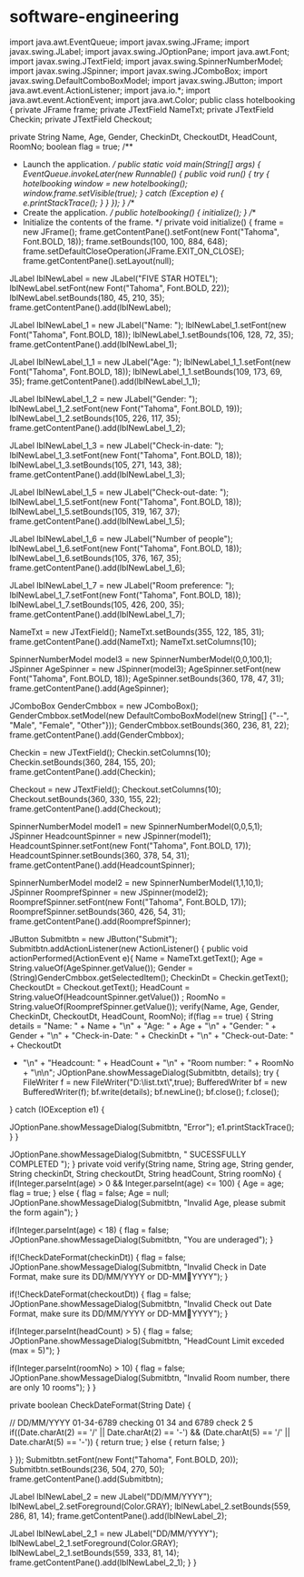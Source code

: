 # software-engineering
import java.awt.EventQueue; 
import javax.swing.JFrame; 
import javax.swing.JLabel; 
import javax.swing.JOptionPane; 
import java.awt.Font; 
import javax.swing.JTextField; 
import javax.swing.SpinnerNumberModel; 
import javax.swing.JSpinner; 
import javax.swing.JComboBox; 
import javax.swing.DefaultComboBoxModel; 
import javax.swing.JButton; 
import java.awt.event.ActionListener; 
import java.io.*; 
import java.awt.event.ActionEvent; 
import java.awt.Color; 
public class hotelbooking { 
private JFrame frame; 
private JTextField NameTxt; 
private JTextField Checkin; 
private JTextField Checkout; 
 
private String Name, Age, Gender, CheckinDt, CheckoutDt, 
HeadCount, RoomNo; 
boolean flag = true; 
/**
 * Launch the application.
 */
public static void main(String[] args) { 
 EventQueue.invokeLater(new Runnable() { 
 public void run() { 
 try { 
 hotelbooking window = new hotelbooking(); 
 window.frame.setVisible(true); 
 } catch (Exception e) { 
 e.printStackTrace(); 
 } 
 } 
 }); 
 } 
/**
 * Create the application.
 */
public hotelbooking() { 
 initialize(); 
 } 
/**
 * Initialize the contents of the frame.
 */
private void initialize() { 
 frame = new JFrame(); 
 frame.getContentPane().setFont(new Font("Tahoma", 
Font.BOLD, 18)); 
 frame.setBounds(100, 100, 884, 648); 
 frame.setDefaultCloseOperation(JFrame.EXIT_ON_CLOSE); 
 frame.getContentPane().setLayout(null); 
 
 JLabel lblNewLabel = new JLabel("FIVE STAR HOTEL"); 
 lblNewLabel.setFont(new Font("Tahoma", Font.BOLD, 22)); 
 lblNewLabel.setBounds(180, 45, 210, 35); 
 frame.getContentPane().add(lblNewLabel); 
 
 JLabel lblNewLabel_1 = new JLabel("Name: "); 
 lblNewLabel_1.setFont(new Font("Tahoma", Font.BOLD, 18)); 
 lblNewLabel_1.setBounds(106, 128, 72, 35); 
 frame.getContentPane().add(lblNewLabel_1); 
 
 JLabel lblNewLabel_1_1 = new JLabel("Age: "); 
 lblNewLabel_1_1.setFont(new Font("Tahoma", Font.BOLD, 
18)); 
 lblNewLabel_1_1.setBounds(109, 173, 69, 35); 
 frame.getContentPane().add(lblNewLabel_1_1); 
 
 JLabel lblNewLabel_1_2 = new JLabel("Gender: "); 
 lblNewLabel_1_2.setFont(new Font("Tahoma", Font.BOLD, 
19)); 
 lblNewLabel_1_2.setBounds(105, 226, 117, 35); 
 frame.getContentPane().add(lblNewLabel_1_2); 
 
 JLabel lblNewLabel_1_3 = new JLabel("Check-in-date: "); 
 lblNewLabel_1_3.setFont(new Font("Tahoma", Font.BOLD, 
18)); 
 lblNewLabel_1_3.setBounds(105, 271, 143, 38); 
 frame.getContentPane().add(lblNewLabel_1_3); 
 
 JLabel lblNewLabel_1_5 = new JLabel("Check-out-date: "); 
 lblNewLabel_1_5.setFont(new Font("Tahoma", Font.BOLD, 
18)); 
 lblNewLabel_1_5.setBounds(105, 319, 167, 37); 
 frame.getContentPane().add(lblNewLabel_1_5); 
 
 JLabel lblNewLabel_1_6 = new JLabel("Number of people"); 
 lblNewLabel_1_6.setFont(new Font("Tahoma", Font.BOLD, 
18)); 
 lblNewLabel_1_6.setBounds(105, 376, 167, 35); 
 frame.getContentPane().add(lblNewLabel_1_6); 
 
 JLabel lblNewLabel_1_7 = new JLabel("Room preference: "); 
 lblNewLabel_1_7.setFont(new Font("Tahoma", Font.BOLD, 
18)); 
 lblNewLabel_1_7.setBounds(105, 426, 200, 35); 
 frame.getContentPane().add(lblNewLabel_1_7); 
 
 NameTxt = new JTextField(); 
 NameTxt.setBounds(355, 122, 185, 31); 
 frame.getContentPane().add(NameTxt); 
 NameTxt.setColumns(10); 
 
 SpinnerNumberModel model3 = new
SpinnerNumberModel(0,0,100,1); 
 JSpinner AgeSpinner = new JSpinner(model3); 
 AgeSpinner.setFont(new Font("Tahoma", Font.BOLD, 18)); 
 AgeSpinner.setBounds(360, 178, 47, 31); 
 frame.getContentPane().add(AgeSpinner); 
 
 JComboBox GenderCmbbox = new JComboBox(); 
 GenderCmbbox.setModel(new DefaultComboBoxModel(new
String[] {"--", "Male", "Female", "Other"})); 
 GenderCmbbox.setBounds(360, 236, 81, 22); 
 frame.getContentPane().add(GenderCmbbox); 
 
 Checkin = new JTextField(); 
 Checkin.setColumns(10); 
 Checkin.setBounds(360, 284, 155, 20); 
 frame.getContentPane().add(Checkin); 
 
 Checkout = new JTextField(); 
 Checkout.setColumns(10); 
 Checkout.setBounds(360, 330, 155, 22); 
 frame.getContentPane().add(Checkout); 
 
 SpinnerNumberModel model1 = new
SpinnerNumberModel(0,0,5,1); 
 JSpinner HeadcountSpinner = new JSpinner(model1); 
 HeadcountSpinner.setFont(new Font("Tahoma", Font.BOLD, 
17)); 
 HeadcountSpinner.setBounds(360, 378, 54, 31); 
 frame.getContentPane().add(HeadcountSpinner); 
 
 SpinnerNumberModel model2 = new
SpinnerNumberModel(1,1,10,1); 
 JSpinner RoomprefSpinner = new JSpinner(model2); 
 RoomprefSpinner.setFont(new Font("Tahoma", Font.BOLD, 
17)); 
 RoomprefSpinner.setBounds(360, 426, 54, 31); 
 frame.getContentPane().add(RoomprefSpinner); 
 
 JButton Submitbtn = new JButton("Submit"); 
 Submitbtn.addActionListener(new ActionListener() { 
 public void actionPerformed(ActionEvent e){ 
 Name = NameTxt.getText(); 
 Age = String.valueOf(AgeSpinner.getValue()); 
 Gender = 
(String)GenderCmbbox.getSelectedItem(); 
 CheckinDt = Checkin.getText(); 
 CheckoutDt = Checkout.getText(); 
 HeadCount = 
String.valueOf(HeadcountSpinner.getValue()) ; 
 RoomNo = 
String.valueOf(RoomprefSpinner.getValue()); 
 verify(Name, Age, Gender, CheckinDt, CheckoutDt, 
HeadCount, RoomNo); 
 if(flag == true) { 
 String details = "Name: " + Name + "\n" + 
 "Age: " + Age + "\n" + 
 "Gender: " + Gender + "\n" + 
 "Check-in-Date: " + CheckinDt + 
"\n" + 
 "Check-out-Date: " + CheckoutDt
+ "\n" + 
 "Headcount: " + HeadCount + 
"\n" + 
 "Room number: " + RoomNo + 
"\n\n"; 
 JOptionPane.showMessageDialog(Submitbtn, 
details); 
 try { 
 FileWriter f = new
FileWriter("D:\\list.txt\\",true); 
 BufferedWriter bf = new
BufferedWriter(f); 
 bf.write(details); 
bf.newLine(); 
bf.close(); 
f.close(); 
 
 } catch (IOException e1) { 
 
 JOptionPane.showMessageDialog(Submitbtn, "Error"); 
 e1.printStackTrace(); 
 } 
 } 
 
 
 JOptionPane.showMessageDialog(Submitbtn, " SUCESSFULLY 
COMPLETED "); 
 } 
 private void verify(String name, String age, String 
gender, String checkinDt, String checkoutDt, 
 String headCount, String roomNo) { 
 if(Integer.parseInt(age) > 0 && 
Integer.parseInt(age) <= 100) { 
 Age = age; 
flag = true; 
 } 
 else { 
 flag = false; 
Age = null; 
 JOptionPane.showMessageDialog(Submitbtn, 
"Invalid Age, please submit the form again"); 
 } 
 
 if(Integer.parseInt(age) < 18) { 
 flag = false; 
 JOptionPane.showMessageDialog(Submitbtn, 
"You are underaged"); 
 } 
 
 if(!CheckDateFormat(checkinDt)) { 
 flag = false; 
 JOptionPane.showMessageDialog(Submitbtn, 
"Invalid Check in Date Format, make sure its DD/MM/YYYY or DD-MMYYYY"); 
 } 
 
 if(!CheckDateFormat(checkoutDt)) { 
 flag = false; 
 JOptionPane.showMessageDialog(Submitbtn, 
"Invalid Check out Date Format, make sure its DD/MM/YYYY or DD-MMYYYY"); 
 } 
 
 if(Integer.parseInt(headCount) > 5) { 
 flag = false; 
 JOptionPane.showMessageDialog(Submitbtn, 
"HeadCount Limit exceded (max = 5)"); 
 } 
 
 if(Integer.parseInt(roomNo) > 10) { 
 flag = false; 
 JOptionPane.showMessageDialog(Submitbtn, 
"Invalid Room number, there are only 10 rooms"); 
 } 
 } 
 
 private boolean CheckDateFormat(String Date) { 
 
 // DD/MM/YYYY 01-34-6789 checking 01 34 and 
6789 check 2 5 
 if((Date.charAt(2) == '/' || Date.charAt(2) == '-') 
&& (Date.charAt(5) == '/' || Date.charAt(5) == '-')) { 
 return true; 
 } 
 else { 
 return false; 
 } 
 
 } 
 }); 
 Submitbtn.setFont(new Font("Tahoma", Font.BOLD, 20)); 
 Submitbtn.setBounds(236, 504, 270, 50); 
 frame.getContentPane().add(Submitbtn); 
 
 JLabel lblNewLabel_2 = new JLabel("DD/MM/YYYY"); 
 lblNewLabel_2.setForeground(Color.GRAY); 
 lblNewLabel_2.setBounds(559, 286, 81, 14); 
 frame.getContentPane().add(lblNewLabel_2); 
 
 JLabel lblNewLabel_2_1 = new JLabel("DD/MM/YYYY"); 
 lblNewLabel_2_1.setForeground(Color.GRAY); 
 lblNewLabel_2_1.setBounds(559, 333, 81, 14); 
 frame.getContentPane().add(lblNewLabel_2_1); 
 } 
}
